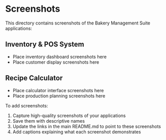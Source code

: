 # Screenshots

This directory contains screenshots of the Bakery Management Suite applications:

## Inventory & POS System
- Place inventory dashboard screenshots here
- Place customer display screenshots here

## Recipe Calculator
- Place calculator interface screenshots here
- Place production planning screenshots here

To add screenshots:
1. Capture high-quality screenshots of your applications
2. Save them with descriptive names
3. Update the links in the main README.md to point to these screenshots
4. Add captions explaining what each screenshot demonstrates
